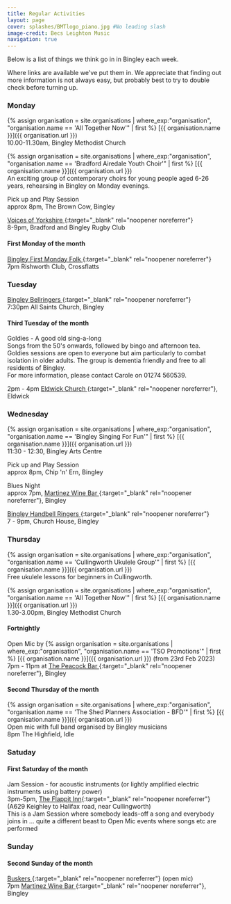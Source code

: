```yaml
---
title: Regular Activities
layout: page 
cover: splashes/BMTlogo_piano.jpg #No leading slash
image-credit: Becs Leighton Music
navigation: true
---
```

Below is a list of things we think go in in Bingley each week.

Where links are available we've put them in. We appreciate that finding out more information is not always easy, but probably best to try to double check before turning up.

### Monday 
{% assign organisation = site.organisations 
    | where_exp:"organisation", "organisation.name == 'All Together Now'"
    | first %}
[{{ organisation.name }}]({{ organisation.url }})<br>
10.00-11.30am, Bingley Methodist Church

{% assign organisation = site.organisations 
    | where_exp:"organisation", "organisation.name == 'Bradford Airedale Youth Choir'"
    | first %}
[{{ organisation.name }}]({{ organisation.url }})<br>
An exciting group of contemporary choirs for young people aged 6-26 years, rehearsing in Bingley on Monday evenings. 

Pick up and Play Session<br>
approx 8pm, The Brown Cow, Bingley

[Voices of Yorkshire  <i class="fa fa-external-link" aria-hidden="true"></i>](https://www.voicesofyorkshire.com/){:target="_blank" rel="noopener noreferrer"}<br>
8-9pm, Bradford and Bingley Rugby Club

#### First Monday of the month
[Bingley First Monday Folk <i class="fa fa-external-link" aria-hidden="true"></i>](https://www.facebook.com/groups/1823602681007824){:target="_blank" rel="noopener noreferrer"}<br>
7pm Rishworth Club, Crossflatts

### Tuesday
[Bingley Bellringers <i class="fa fa-external-link" aria-hidden="true"></i>](https://bingleybells.chessck.co.uk/RingingPracticeTimes){:target="_blank" rel="noopener noreferrer"}<br>
7:30pm All Saints Church, Bingley

#### Third Tuesday of the month
Goldies - A good old sing-a-long<br>
Songs from the 50's onwards, followed by bingo and afternoon tea. <br>
Goldies sessions are open to everyone but aim particularly to combat isolation in older adults.  The group is dementia friendly and free to all residents of Bingley.  <br>
For more information, please contact Carole on 01274 560539.

2pm - 4pm [Eldwick Church <i class="fa fa-external-link" aria-hidden="true"></i>](https://www.eldwickchurch.org.uk){:target="_blank" rel="noopener noreferrer"}, Eldwick

### Wednesday

{% assign organisation = site.organisations 
    | where_exp:"organisation", "organisation.name == 'Bingley Singing For Fun'"
    | first %}
[{{ organisation.name }}]({{ organisation.url }})<br>
11:30 - 12:30, Bingley Arts Centre

Pick up and Play Session<br>
approx 8pm, Chip 'n' Ern, Bingley

Blues Night<br>
approx 7pm, [Martinez Wine Bar <i class="fa fa-external-link" aria-hidden="true"></i>](https://martinez.co.uk/news-events/whats-martinez/){:target="_blank" rel="noopener noreferrer"}, Bingley

[Bingley Handbell Ringers <i class="fa fa-external-link" aria-hidden="true"></i>](https://www.bingleyhandbells.org.uk/diary){:target="_blank" rel="noopener noreferrer"}<br>
7 - 9pm, Church House, Bingley

### Thursday 
{% assign organisation = site.organisations 
    | where_exp:"organisation", "organisation.name == 'Cullingworth Ukulele Group'"
    | first %}
[{{ organisation.name }}]({{ organisation.url }})<br>
Free ukulele lessons for beginners in Cullingworth.

{% assign organisation = site.organisations 
    | where_exp:"organisation", "organisation.name == 'All Together Now'"
    | first %}
[{{ organisation.name }}]({{ organisation.url }})<br>
1.30-3.00pm, Bingley Methodist Church

#### Fortnightly 
Open Mic by {% assign organisation = site.organisations 
    | where_exp:"organisation", "organisation.name == 'TSO Promotions'"
    | first %}
[{{ organisation.name }}]({{ organisation.url }}) (from 23rd Feb 2023)<br>
7pm - 11pm at [The Peacock Bar  <i class="fa fa-external-link" aria-hidden="true"></i>](https://www.facebook.com/peacockbarbingley/){:target="_blank" rel="noopener noreferrer"},  Bingley

#### Second Thursday of the month
{% assign organisation = site.organisations 
    | where_exp:"organisation", "organisation.name == 'The Shed Planners Association - BFD'"
    | first %}
[{{ organisation.name }}]({{ organisation.url }})<br>
Open mic with full band organised by Bingley musicians<br>
8pm The Highfield, Idle 

### Satuday

#### First Saturday of the month

Jam Session - for acoustic instruments (or lightly amplified electric instruments using battery power)<br>
3pm-5pm, [The Flappit Inn](https://theflappit.com/){:target="_blank" rel="noopener noreferrer"} (A629 Keighley to Halifax road, near Cullingworth)<br>
This is a Jam Session where somebody leads-off a song and everybody joins in ... quite a different beast to Open Mic events where songs etc are performed 

### Sunday

#### Second Sunday of the month

[Buskers <i class="fa fa-external-link" aria-hidden="true"></i>](https://www.facebook.com/groups/824997727607702){:target="_blank" rel="noopener noreferrer"} (open mic)<br>
7pm [Martinez Wine Bar <i class="fa fa-external-link" aria-hidden="true"></i>](https://martinez.co.uk/news-events/whats-martinez/){:target="_blank" rel="noopener noreferrer"}, Bingley